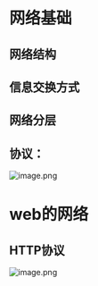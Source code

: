 # 网络基础
## 网络结构
## 信息交换方式
## 网络分层
## 协议：

![image.png](https://cdn.jsdelivr.net/gh/mydy930657303/djcPicture/202304221655739.png)
# web的网络
## HTTP协议

![image.png](https://cdn.jsdelivr.net/gh/mydy930657303/djcPicture/202304221710853.png)
